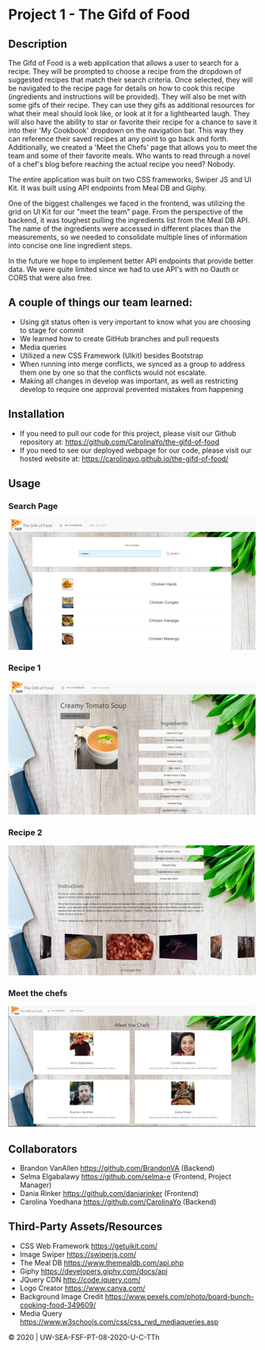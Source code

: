 # Project 1 - The Gifd of Food

## Description 
The Gifd of Food is a web application that allows a user to search for a recipe. They will be prompted to choose a recipe from the dropdown of suggested recipes that match their search criteria. Once selected, they will be navigated to the recipe page for details on how to cook this recipe (ingredients and instructions will be provided). They will also be met with some gifs of their recipe. They can use they gifs as additional resources for what their meal should look like, or look at it for a lighthearted laugh. They will also have the ability to star or favorite their recipe for a chance to save it into their 'My Cookbook' dropdown on the navigation bar. This way they can reference their saved recipes at any point to go back and forth. Additionally, we created a 'Meet the Chefs' page that allows you to meet the team and some of their favorite meals. Who wants to read through a novel of a chef's blog before reaching the actual recipe you need? Nobody.

The entire application was built on two CSS frameworks, Swiper JS and UI Kit. It was built using API endpoints from Meal DB and Giphy.

One of the biggest challenges we faced in the frontend, was utilizing the grid on UI Kit for our "meet the team" page. From the perspective of the backend, it was toughest pulling the ingredients list from the Meal DB API. The name of the ingredients were accessed in different places than the measurements, so we needed to consolidate multiple lines of information into concise one line ingredient steps.

In the future we hope to implement better API endpoints that provide better data. We were quite limited since we had to use API's with no Oauth or CORS that were also free.

## A couple of things our team learned:
* Using git status often is very important to know what you are choosing to stage for commit
* We learned how to create GitHub branches and pull requests
* Media queries
* Utilized a new CSS Framework (UIkit) besides Bootstrap
* When running into merge conflicts, we synced as a group to address them one by one so that the conflicts would not escalate.
* Making all changes in develop was important, as well as restricting develop to require one approval prevented mistakes from happening

## Installation
* If you need to pull our code for this project, please visit our Github repository at: https://github.com/CarolinaYo/the-gifd-of-food
* If you need to see our deployed webpage for our code, please visit our hosted website at: https://carolinayo.github.io/the-gifd-of-food/ 

## Usage 
### Search Page
![Search Page](./Assets/search_2.png)
### Recipe 1
![Recipe Page 1](./Assets/recipe1_2.png)
### Recipe 2
![Recipe Page 2](./Assets/recipe2_2.png)
### Meet the chefs
![Meet the Team Page](./Assets/meetchefs2.png)

## Collaborators
* Brandon VanAllen https://github.com/BrandonVA (Backend)
* Selma Elgabalawy https://github.com/selma-e (Frontend, Project Manager)
* Dania Rinker https://github.com/daniarinker (Frontend)
* Carolina Yoedhana https://github.com/CarolinaYo (Backend)

## Third-Party Assets/Resources
* CSS Web Framework https://getuikit.com/
* Image Swiper https://swiperjs.com/
* The Meal DB https://www.themealdb.com/api.php
* Giphy https://developers.giphy.com/docs/api
* JQuery CDN http://code.jquery.com/
* Logo Creator https://www.canva.com/
* Background Image Credit https://www.pexels.com/photo/board-bunch-cooking-food-349609/
* Media Query https://www.w3schools.com/css/css_rwd_mediaqueries.asp

© 2020 | UW-SEA-FSF-PT-08-2020-U-C-TTh


